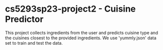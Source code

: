 # cs5293sp23-project2 - Cuisine Predictor
This project collects ingredients from the user and predicts cuisine type and the cuisines closest to the provided ingredients. We use 'yummly.json' data set to train and test the data.
## 
